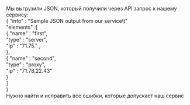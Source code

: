 Мы выгрузили JSON, который получили через API запрос к нашему сервису:  
{ "info" : "Sample JSON output from our service\t"  
    "elements" :[  
        { "name" : "first",  
        "type" : "server",  
        "ip" : "71.75." ,  
        },  
        { "name" : "second",  
        "type" : "proxy",  
        "ip" : "71.78.22.43"  
        }  
    ]  
}  
Нужно найти и исправить все ошибки, которые допускает наш сервис
